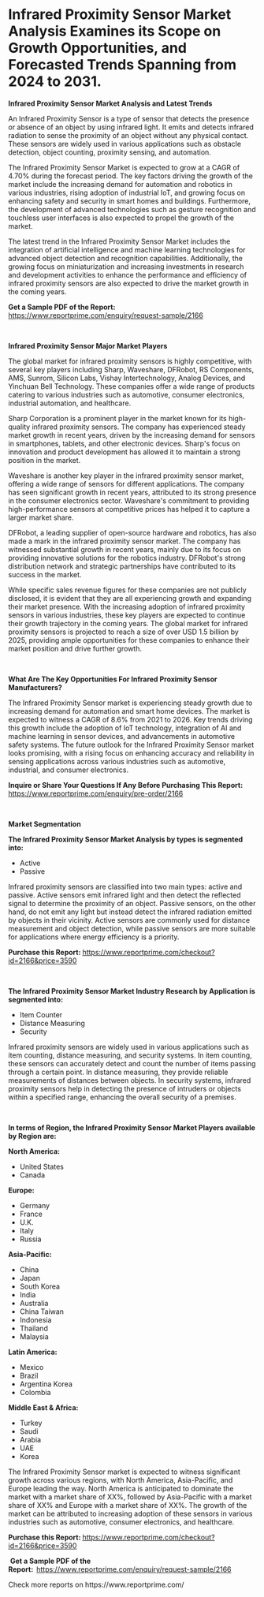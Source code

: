 <p><h1>Infrared Proximity Sensor Market Analysis Examines its Scope on Growth Opportunities, and Forecasted Trends Spanning from 2024 to 2031.</h1></p><p><strong>Infrared Proximity Sensor Market Analysis and Latest Trends</strong></p>
<p><p>An Infrared Proximity Sensor is a type of sensor that detects the presence or absence of an object by using infrared light. It emits and detects infrared radiation to sense the proximity of an object without any physical contact. These sensors are widely used in various applications such as obstacle detection, object counting, proximity sensing, and automation.</p><p>The Infrared Proximity Sensor Market is expected to grow at a CAGR of 4.70% during the forecast period. The key factors driving the growth of the market include the increasing demand for automation and robotics in various industries, rising adoption of industrial IoT, and growing focus on enhancing safety and security in smart homes and buildings. Furthermore, the development of advanced technologies such as gesture recognition and touchless user interfaces is also expected to propel the growth of the market.</p><p>The latest trend in the Infrared Proximity Sensor Market includes the integration of artificial intelligence and machine learning technologies for advanced object detection and recognition capabilities. Additionally, the growing focus on miniaturization and increasing investments in research and development activities to enhance the performance and efficiency of infrared proximity sensors are also expected to drive the market growth in the coming years.</p></p>
<p><strong>Get a Sample PDF of the Report:&nbsp;</strong> <a href="https://www.reportprime.com/enquiry/request-sample/2166">https://www.reportprime.com/enquiry/request-sample/2166</a></p>
<p>&nbsp;</p>
<p><strong>Infrared Proximity Sensor Major Market Players</strong></p>
<p><p>The global market for infrared proximity sensors is highly competitive, with several key players including Sharp, Waveshare, DFRobot, RS Components, AMS, Sunrom, Silicon Labs, Vishay Intertechnology, Analog Devices, and Yinchuan Bell Technology. These companies offer a wide range of products catering to various industries such as automotive, consumer electronics, industrial automation, and healthcare.</p><p>Sharp Corporation is a prominent player in the market known for its high-quality infrared proximity sensors. The company has experienced steady market growth in recent years, driven by the increasing demand for sensors in smartphones, tablets, and other electronic devices. Sharp's focus on innovation and product development has allowed it to maintain a strong position in the market.</p><p>Waveshare is another key player in the infrared proximity sensor market, offering a wide range of sensors for different applications. The company has seen significant growth in recent years, attributed to its strong presence in the consumer electronics sector. Waveshare's commitment to providing high-performance sensors at competitive prices has helped it to capture a larger market share.</p><p>DFRobot, a leading supplier of open-source hardware and robotics, has also made a mark in the infrared proximity sensor market. The company has witnessed substantial growth in recent years, mainly due to its focus on providing innovative solutions for the robotics industry. DFRobot's strong distribution network and strategic partnerships have contributed to its success in the market.</p><p>While specific sales revenue figures for these companies are not publicly disclosed, it is evident that they are all experiencing growth and expanding their market presence. With the increasing adoption of infrared proximity sensors in various industries, these key players are expected to continue their growth trajectory in the coming years. The global market for infrared proximity sensors is projected to reach a size of over USD 1.5 billion by 2025, providing ample opportunities for these companies to enhance their market position and drive further growth.</p></p>
<p>&nbsp;</p>
<p><strong>What Are The Key Opportunities For Infrared Proximity Sensor Manufacturers?</strong></p>
<p><p>The Infrared Proximity Sensor market is experiencing steady growth due to increasing demand for automation and smart home devices. The market is expected to witness a CAGR of 8.6% from 2021 to 2026. Key trends driving this growth include the adoption of IoT technology, integration of AI and machine learning in sensor devices, and advancements in automotive safety systems. The future outlook for the Infrared Proximity Sensor market looks promising, with a rising focus on enhancing accuracy and reliability in sensing applications across various industries such as automotive, industrial, and consumer electronics.</p></p>
<p><strong>Inquire or Share Your Questions If Any Before Purchasing This Report:</strong> <a href="https://www.reportprime.com/enquiry/pre-order/2166">https://www.reportprime.com/enquiry/pre-order/2166</a></p>
<p>&nbsp;</p>
<p><strong>Market Segmentation</strong></p>
<p><strong>The Infrared Proximity Sensor Market Analysis by types is segmented into:</strong></p>
<p><ul><li>Active</li><li>Passive</li></ul></p>
<p><p>Infrared proximity sensors are classified into two main types: active and passive. Active sensors emit infrared light and then detect the reflected signal to determine the proximity of an object. Passive sensors, on the other hand, do not emit any light but instead detect the infrared radiation emitted by objects in their vicinity. Active sensors are commonly used for distance measurement and object detection, while passive sensors are more suitable for applications where energy efficiency is a priority.</p></p>
<p><strong>Purchase this Report:&nbsp;</strong><a href="https://www.reportprime.com/checkout?id=2166&price=3590">https://www.reportprime.com/checkout?id=2166&price=3590</a></p>
<p>&nbsp;</p>
<p><strong>The Infrared Proximity Sensor Market Industry Research by Application is segmented into:</strong></p>
<p><ul><li>Item Counter</li><li>Distance Measuring</li><li>Security</li></ul></p>
<p><p>Infrared proximity sensors are widely used in various applications such as item counting, distance measuring, and security systems. In item counting, these sensors can accurately detect and count the number of items passing through a certain point. In distance measuring, they provide reliable measurements of distances between objects. In security systems, infrared proximity sensors help in detecting the presence of intruders or objects within a specified range, enhancing the overall security of a premises.</p></p>
<p>&nbsp;</p>
<p><strong>In terms of Region, the Infrared Proximity Sensor Market Players available by Region are:</strong></p>
<p>
    <p> <strong> North America: </strong>
        <ul>
            <li>United States</li>
            <li>Canada</li>
        </ul>
        </p> 
    <p> <strong> Europe: </strong>
        <ul>
            <li>Germany</li>
            <li>France</li>
            <li>U.K.</li>
            <li>Italy</li>
            <li>Russia</li>
        </ul>
        </p> 
    <p> <strong> Asia-Pacific: </strong>
        <ul>
            <li>China</li>
            <li>Japan</li>
            <li>South Korea</li>
            <li>India</li>
            <li>Australia</li>
            <li>China Taiwan</li>
            <li>Indonesia</li>
            <li>Thailand</li>
            <li>Malaysia</li>
        </ul>
        </p> 
    <p> <strong> Latin America: </strong>
        <ul>
            <li>Mexico</li>
            <li>Brazil</li>
            <li>Argentina Korea</li>
            <li>Colombia</li>
        </ul>
        </p> 
    <p> <strong> Middle East & Africa: </strong>
        <ul>
            <li>Turkey</li>
            <li>Saudi</li>
            <li>Arabia</li>
            <li>UAE</li>
            <li>Korea</li>
        </ul>
    </p>
    </p>
<p><p>The Infrared Proximity Sensor market is expected to witness significant growth across various regions, with North America, Asia-Pacific, and Europe leading the way. North America is anticipated to dominate the market with a market share of XX%, followed by Asia-Pacific with a market share of XX% and Europe with a market share of XX%. The growth of the market can be attributed to increasing adoption of these sensors in various industries such as automotive, consumer electronics, and healthcare.</p></p>
<p><strong>Purchase this Report: </strong><a href="https://www.reportprime.com/checkout?id=2166&price=3590">https://www.reportprime.com/checkout?id=2166&price=3590</a></p>
<p>&nbsp;<strong>Get a Sample PDF of the Report:&nbsp;&nbsp;</strong><a href="https://www.reportprime.com/enquiry/request-sample/2166">https://www.reportprime.com/enquiry/request-sample/2166</a></p>
<p><strong></strong></p>
<p>Check more reports on https://www.reportprime.com/</p>
